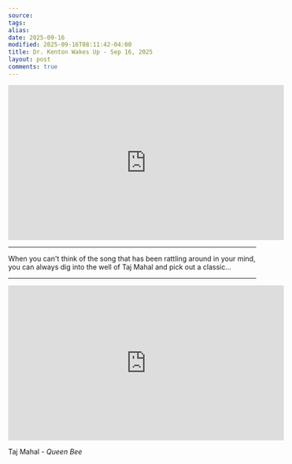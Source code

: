 ```yaml
---
source:
tags:
alias:
date: 2025-09-16
modified: 2025-09-16T08:11:42-04:00
title: Dr. Kenton Wakes Up - Sep 16, 2025
layout: post
comments: true
---
```


  

<iframe width="560" height="315" src="https://www.youtube.com/embed/xUyQpGDH-Hc" title="YouTube video player" frameborder="0" allow="accelerometer; autoplay; clipboard-write; encrypted-media; gyroscope; picture-in-picture; web-share" allowfullscreen></iframe>

<!-- <img src="{{site.baseurl}}/images/[REPLACE]" width="560"> -->

---

When you can't think of the song that has been rattling around in your mind, you can always dig into the well of Taj Mahal and pick out a classic...

---


<iframe width="560" height="315" src="https://www.youtube.com/embed/sjTEkhXgu_4?si=1NniwhIP7xGdPuWU" title="YouTube video player" frameborder="0" allow="accelerometer; autoplay; clipboard-write; encrypted-media; gyroscope; picture-in-picture; web-share" referrerpolicy="strict-origin-when-cross-origin" allowfullscreen></iframe>

Taj Mahal - *Queen Bee*